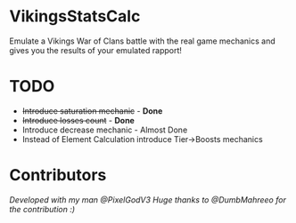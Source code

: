 # VikingsStatsCalc
Emulate a Vikings War of Clans battle with the real game mechanics and gives you the results of your emulated rapport!

# TODO
- ~~Introduce saturation mechanic~~ - **Done**
- ~~Introduce losses count~~ - **Done**
- Introduce decrease mechanic - Almost Done
- Instead of Element Calculation introduce Tier->Boosts mechanics

# Contributors
_Developed with my man @PixelGodV3_
_Huge thanks to @DumbMahreeo for the contribution :)_
